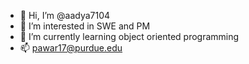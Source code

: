 - 👋 Hi, I’m @aadya7104
- 👀 I’m interested in SWE and PM 
- 🌱 I’m currently learning object oriented programming 
- 📫 pawar17@purdue.edu

<!---
aadya7104/aadya7104 is a ✨ special ✨ repository because its `README.md` (this file) appears on your GitHub profile.
You can click the Preview link to take a look at your changes.
--->
